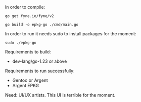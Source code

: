 In order to compile:

`go get fyne.io/fyne/v2`

`go build -o epkg-go ./cmd/main.go`

In order to run it needs sudo to install packages for the moment:

`sudo ./epkg-go`

Requirements to build:
* dev-lang/go-1.23 or above

Requirements to run successfully:
* Gentoo or Argent
* Argent EPKG

Need: UI/UX artists. This UI is terrible for the moment.